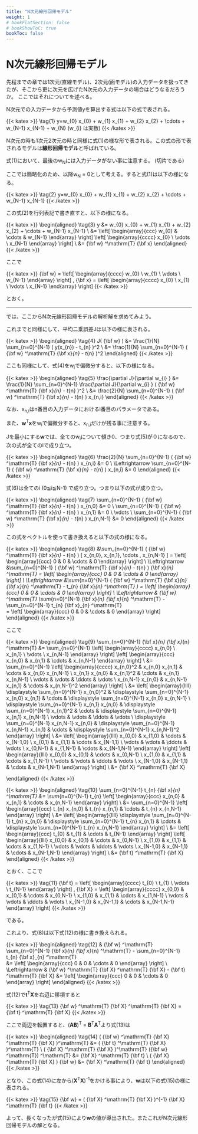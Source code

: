 ```yaml
---
title: "N次元線形回帰モデル"
weight: 1
# bookFlatSection: false
# bookShowToC: true
bookToc: false
---
```


# N次元線形回帰モデル

先程までの章では1次元(直線モデル)、2次元(面モデル)の入力データを扱ってきたが、そこから更に次元を広げたN次元の入力データの場合はどうなるだろうか。
ここではそれについてを述べる。

N次元での入力データから予測値yを算出する式は以下の式で表される。

{{< katex  >}}
\tag{1}  y=w_{0} x_{0} + w_{1} x_{1} + w_{2} x_{2} + \cdots + w_{N-1} x_{N-1} + w_{N} (w_{i} は実数)
{{< /katex >}}

N次元の時も1次元2次元の時と同様に式(1)の様な形で表される。この式の形で表されるモデルは**線形回帰モデル**と呼ばれている。

式(1)において、最後のw<sub>N</sub>には入力データがない事に注意する。 (切片である)

ここでは簡略化のため、以降w<sub>N</sub> = 0として考える。すると式(1)は以下の様になる。

{{< katex  >}}
\tag{2}  y=w_{0} x_{0} + w_{1} x_{1} + w_{2} x_{2} + \cdots + w_{N-1} x_{N-1} 
{{< /katex >}}

この式(2)を行列表記で書き直すと、以下の様になる。

{{< katex  >}}
\begin{aligned}
\tag{3}  y  &= w_{0} x_{0} + w_{1} x_{1} + w_{2} x_{2} + \cdots + w_{N-1} x_{N-1} \\
            &=  \left[
                    \begin{array}{ccc}
                    w_{0} & \cdots & w_{N-1} 
                    \end{array}
                \right]
                \left[
                    \begin{array}{cccc}
                    x_{0} \\
                    \vdots \\
                    x_{N-1}
                    \end{array}
                \right]
            \\
            &= {\bf w} ^\mathrm{T} {\bf x} 
\end{aligned}
{{< /katex >}}

ここで

{{< katex  >}}
  {\bf w} = \left[
    \begin{array}{cccc}
      w_{0} \\
      w_{1} \\
      \vdots \\
      w_{N-1}
    \end{array}
  \right]
  ,
    {\bf x} = \left[
    \begin{array}{cccc}
      x_{0} \\
      x_{1} \\
      \vdots \\
      x_{N-1}
    \end{array}
  \right]
{{< /katex >}}

とおく。

<hr>

では、ここからN次元線形回帰モデルの解析解を求めてみよう。

これまでと同様にして、平均二乗誤差Jは以下の様に表される。

{{< katex  >}}
\begin{aligned}
\tag{4}  J( {\bf w} ) &= \frac{1}{N} \sum_{n=0}^{N-1} ( y(x_{n}) - t_{n} )^2 \\
                      &= \frac{1}{N} \sum_{n=0}^{N-1} ( {\bf w} ^\mathrm{T} {\bf x}_{n} - t_{n} )^2
\end{aligned}
{{< /katex >}}

ここも同様にして、式(4)をw<sub>i</sub>で偏微分すると、以下の様になる。

{{< katex  >}}
\begin{aligned}
\tag{5}  \frac{\partial J}{\partial w_{i} } 
            &= \frac{1}{N} \sum_{n=0}^{N-1} \frac{\partial J}{\partial w_{i} } ( {\bf w} ^\mathrm{T} {\bf x}_{n} - t_{n} )^2 \\
            &= \frac{2}{N} \sum_{n=0}^{N-1} ( {\bf w} ^\mathrm{T} {\bf x}_{n} - t_{n} ) x_{n,i} 
\end{aligned}
{{< /katex >}}

なお、x<sub>n,i</sub>はn番目の入力データにおけるi番目のパラメータである。

また、<b>w</b><sup>T</sup><b>x</b>をw<sub>i</sub>で偏微分すると、x<sub>n,i</sub>だけが残る事に注意する。

Jを最小にする<b>w</b>では、全てのw<sub>i</sub>について傾き0、つまり式(5)が０になるので、次の式が全てのiで成り立つ。

{{< katex  >}}
\begin{aligned}
\tag{6}  \frac{2}{N} \sum_{n=0}^{N-1} ( {\bf w} ^\mathrm{T} {\bf x}_{n} - t_{n} ) x_{n,i} &= 0 \\
\Leftrightarrow  \sum_{n=0}^{N-1} ( {\bf w} ^\mathrm{T} {\bf x}_{n} - t_{n} ) x_{n,i} &= 0
\end{aligned}
{{< /katex >}}

式(6)は全てのi (0≦i≦N-1) で成り立つ。つまり以下の式が成り立つ。

{{< katex  >}}
\begin{aligned}
\tag{7} \sum_{n=0}^{N-1} ( {\bf w} ^\mathrm{T} {\bf x}_{n} - t_{n} ) x_{n,0} &= 0 \\
        \sum_{n=0}^{N-1} ( {\bf w} ^\mathrm{T} {\bf x}_{n} - t_{n} ) x_{n,1} &= 0 \\
        \vdots \\
        \sum_{n=0}^{N-1} ( {\bf w} ^\mathrm{T} {\bf x}_{n} - t_{n} ) x_{n,N-1} &= 0 
\end{aligned}
{{< /katex >}}

この式をベクトルを使って書き換えると以下の式の様になる。

{{< katex  >}}
\begin{aligned}
\tag{8} &\sum_{n=0}^{N-1} ( {\bf w} ^\mathrm{T} {\bf x}_{n} - t_{n} ) [ x_{n,0}, x_{n,1}, \cdots , x_{n,N-1} ] 
        = 
                \left[
                    \begin{array}{ccc}
                    0 & 0 & \cdots & 0 
                    \end{array}
                \right]  \\
        \Leftrightarrow 
        &\sum_{n=0}^{N-1} ( {\bf w} ^\mathrm{T} {\bf x}_{n} - t_{n} ) {\bf x}_{n} ^\mathrm{T}
        = 
                \left[
                    \begin{array}{ccc}
                    0 & 0 & \cdots & 0 
                    \end{array}
                \right] \\
        \Leftrightarrow 
        &\sum_{n=0}^{N-1} ( {\bf w} ^\mathrm{T} {\bf x}_{n} {\bf x}_{n} ^\mathrm{T} 
                          - t_{n} {\bf x}_{n} ^\mathrm{T} ) 
        = 
                \left[
                    \begin{array}{ccc}
                    0 & 0 & \cdots & 0 
                    \end{array}
                \right] \\
        \Leftrightarrow 
        & {\bf w} ^\mathrm{T} \sum_{n=0}^{N-1} {\bf x}_{n} {\bf x}_{n} ^\mathrm{T} 
          -  \sum_{n=0}^{N-1} t_{n} {\bf x}_{n} ^\mathrm{T}  
        = 
                \left[
                    \begin{array}{ccc}
                    0 & 0 & \cdots & 0 
                    \end{array}
                \right]
\end{aligned}
{{< /katex >}}

ここで

{{< katex  >}}
\begin{aligned}
\tag{9} 
         \sum_{n=0}^{N-1} {\bf x}_{n} {\bf x}_{n} ^\mathrm{T} 
        &= 
         \sum_{n=0}^{N-1}
                \left[
                    \begin{array}{cccc}
                    x_{n,0} \\
                    x_{n,1} \\
                    \vdots \\
                    x_{n,N-1}
                    \end{array}
                \right]
                \left[
                    \begin{array}{ccc}
                    x_{n,0} & x_{n,1} & \cdots & x_{n,N-1} 
                    \end{array}
                \right] \\
        &= 
          \sum_{n=0}^{N-1}
                \left[
                    \begin{array}{cccc}
                    x_{n,0}^2 & x_{n,0} x_{n,1} & \cdots & x_{n,0} x_{n,N-1} \\
                    x_{n,1} x_{n,0} & x_{n,1}^2 & \cdots & x_{n,1} x_{n,N-1} \\
                    \vdots & \vdots & \ddots & \vdots \\
                    x_{n,N-1} x_{n,0} & x_{n,N-1} x_{n,1} & \cdots & x_{n,N-1}^2
                    \end{array}
                \right] \\
        &=
                \left[
                    \begin{array}{llll}
                    \displaystyle \sum_{n=0}^{N-1} x_{n,0}^2 & \displaystyle \sum_{n=0}^{N-1} x_{n,0} x_{n,1} & \cdots & \displaystyle \sum_{n=0}^{N-1} x_{n,0} x_{n,N-1} \\
                    \displaystyle \sum_{n=0}^{N-1} x_{n,1} x_{n,0} & \displaystyle \sum_{n=0}^{N-1} x_{n,1}^2 & \cdots & \displaystyle \sum_{n=0}^{N-1} x_{n,1} x_{n,N-1} \\
                    \vdots & \vdots & \ddots & \vdots \\
                    \displaystyle \sum_{n=0}^{N-1} x_{n,N-1} x_{n,0} & \displaystyle \sum_{n=0}^{N-1} x_{n,N-1} x_{n,1} & \cdots & \displaystyle \sum_{n=0}^{N-1} x_{n,N-1}^2
                    \end{array}
                \right] \\
        &=
                \left[
                    \begin{array}{llll}
                    x_{0,0} & x_{1,0} & \cdots & x_{N-1,0} \\
                    x_{0,1} & x_{1,1} & \cdots & x_{N-1,1} \\
                    \vdots & \vdots & \ddots & \vdots \\
                    x_{0,N-1} & x_{1,N-1} & \cdots & x_{N-1,N-1}
                    \end{array}
                \right] 
                \left[
                    \begin{array}{llll}
                    x_{0,0} & x_{0,1} & \cdots & x_{0,N-1} \\
                    x_{1,0} & x_{1,1} & \cdots & x_{1,N-1} \\
                    \vdots & \vdots & \ddots & \vdots \\
                    x_{N-1,0} & x_{N-1,1} & \cdots & x_{N-1,N-1}
                    \end{array}
                \right] \\
        &= {\bf X} ^\mathrm{T} {\bf X}


\end{aligned}
{{< /katex >}}


{{< katex  >}}
\begin{aligned}
\tag{10} 
         \sum_{n=0}^{N-1} t_{n} {\bf x}_{n} ^\mathrm{T} 
        &= 
         \sum_{n=0}^{N-1}
                t_{n}
                \left[
                    \begin{array}{ccc}
                    x_{n,0} & x_{n,1} & \cdots & x_{n,N-1} 
                    \end{array}
                \right] \\
        &= 
          \sum_{n=0}^{N-1}
                \left[
                    \begin{array}{ccc}
                    t_{n} x_{n,0} & t_{n} x_{n,1} & \cdots & t_{n} x_{n,N-1} 
                    \end{array}
                \right] \\
        &=
                \left[
                    \begin{array}{llll}
                    \displaystyle \sum_{n=0}^{N-1} t_{n} x_{n,0} & \displaystyle \sum_{n=0}^{N-1} t_{n} x_{n,1} & \cdots & \displaystyle \sum_{n=0}^{N-1} t_{n} x_{n,N-1} 
                    \end{array}
                \right] \\
        &=
                \left[
                    \begin{array}{ccc}
                    t_{0} & t_{1} & \cdots & t_{N-1} 
                    \end{array}
                \right]
                \left[
                    \begin{array}{llll}
                    x_{0,0} & x_{0,1} & \cdots & x_{0,N-1} \\
                    x_{1,0} & x_{1,1} & \cdots & x_{1,N-1} \\
                    \vdots & \vdots & \ddots & \vdots \\
                    x_{N-1,0} & x_{N-1,1} & \cdots & x_{N-1,N-1}
                    \end{array}
                \right] \\
        &= {\bf t} ^\mathrm{T} {\bf X}
\end{aligned}
{{< /katex >}}

とおく、ここで

{{< katex  >}}
\tag{11} 
        {\bf t}
        = 
                \left[
                    \begin{array}{cccc}
                    t_{0} \\
                    t_{1} \\
                    \vdots \\
                    t_{N-1}
                    \end{array}
                \right]
        ,
        {\bf X}
        = 
                \left[
                    \begin{array}{cccc}
                    x_{0,0} & x_{0,1} & \cdots & x_{0,N-1} \\
                    x_{1,0} & x_{1,1} & \cdots & x_{1,N-1} \\
                    \vdots & \vdots & \ddots & \vdots \\
                    x_{N-1,0} & x_{N-1,1} & \cdots & x_{N-1,N-1}
                    \end{array}
                \right]
{{< /katex >}}

である。

これより、式(8)は以下式(12)の様に書き換えられる。

{{< katex  >}}
\begin{aligned}
\tag{12}  & {\bf w} ^\mathrm{T} \sum_{n=0}^{N-1} {\bf x}_{n} {\bf x}_{n} ^\mathrm{T} 
          -  \sum_{n=0}^{N-1} t_{n} {\bf x}_{n} ^\mathrm{T}  
        &= 
                \left[
                    \begin{array}{ccc}
                    0 & 0 & \cdots & 0 
                    \end{array}
                \right] \\
        \Leftrightarrow 
        & {\bf w} ^\mathrm{T} {\bf X} ^\mathrm{T} {\bf X} -  {\bf t} ^\mathrm{T} {\bf X}
        &= 
                \left[
                    \begin{array}{ccc}
                    0 & 0 & \cdots & 0 
                    \end{array}
                \right] 
\end{aligned}
{{< /katex >}}

式(12)で<b>t</b><sup>T</sup><b>X</b>を右辺に移項すると

{{< katex  >}}
\tag{13}  {\bf w} ^\mathrm{T}  {\bf X} ^\mathrm{T} {\bf X} 
        = {\bf t} ^\mathrm{T}  {\bf X} 
{{< /katex >}}

ここで両辺を転置すると、(<b>AB</b>)<sup>T</sup> = <b>B</b><sup>T</sup><b>A</b><sup>T</sup>より式(13)は

{{< katex  >}}
\begin{aligned}
\tag{14}   ( {\bf w} ^\mathrm{T}  {\bf X} ^\mathrm{T} {\bf X} )^\mathrm{T}
        &= ( {\bf t} ^\mathrm{T}  {\bf X} )^\mathrm{T} \\
           ( {\bf X} ^\mathrm{T} {\bf X} )^\mathrm{T} ({\bf w} ^\mathrm{T}) ^\mathrm{T}
        &= {\bf X} ^\mathrm{T}  {\bf t} \\
           ( {\bf X} ^\mathrm{T} {\bf X} ) {\bf w}
        &= {\bf X} ^\mathrm{T}  {\bf t}
\end{aligned}
{{< /katex >}}

となり、この式(14)に左から(<b>X</b><sup>T</sup><b>X</b>)<sup>-1</sup>をかける事により、<b>w</b>は以下の式(15)の様に表される。

{{< katex  >}}
\tag{15}   {\bf w} = ( {\bf X} ^\mathrm{T}  {\bf X} )^{-1} {\bf X} ^\mathrm{T} {\bf t}
{{< /katex >}}

よって、長くなったが式(15)により<b>w</b>の値が導出された。またこれがN次元線形回帰モデルの解となる。
